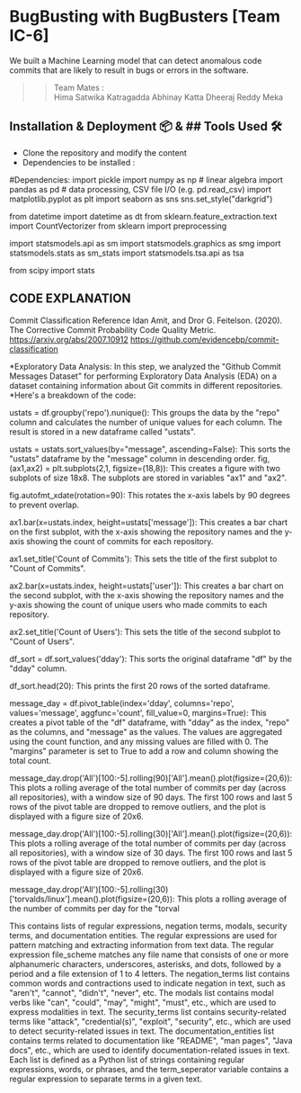 # BugBusting with BugBusters [Team IC-6] 
We built a Machine Learning model that can detect anomalous code commits that are likely to result in bugs or errors in the software.

>> Team Mates :  
>>Hima Satwika Katragadda
>>Abhinay Katta
>>Dheeraj Reddy Meka


                                                                                                                            
## Installation & Deployment 📦    & ## Tools Used 🛠️
- Clone the repository and modify the content 
- Dependencies to be installed :


#Dependencies:
import pickle
import numpy as np # linear algebra
import pandas as pd # data processing, CSV file I/O (e.g. pd.read_csv)
import matplotlib.pyplot as plt
import seaborn as sns
sns.set_style("darkgrid")

from datetime import datetime as dt
from sklearn.feature_extraction.text import CountVectorizer
from sklearn import preprocessing

import statsmodels.api as sm
import statsmodels.graphics as smg
import statsmodels.stats as sm_stats
import statsmodels.tsa.api as tsa

from scipy import stats


## CODE EXPLANATION    
Commit Classification
Reference
Idan Amit, and Dror G. Feitelson. (2020). The Corrective Commit Probability Code Quality Metric.
https://arxiv.org/abs/2007.10912
https://github.com/evidencebp/commit-classification


*Exploratory Data Analysis: In this step, we analyzed the "Github Commit Messages Dataset" for performing Exploratory Data Analysis (EDA) on a dataset containing information about Git commits in different repositories.
*Here's a breakdown of the code:

ustats = df.groupby('repo').nunique(): This groups the data by the "repo" column and calculates the number of unique values for each column. The result is stored in a new dataframe called "ustats".

ustats = ustats.sort_values(by="message", ascending=False): This sorts the "ustats" dataframe by the "message" column in descending order.
fig, (ax1,ax2) = plt.subplots(2,1, figsize=(18,8)): This creates a figure with two subplots of size 18x8. The subplots are stored in variables "ax1" and "ax2".

fig.autofmt_xdate(rotation=90): This rotates the x-axis labels by 90 degrees to prevent overlap.

ax1.bar(x=ustats.index, height=ustats['message']): This creates a bar chart on the first subplot, with the x-axis showing the repository names and the y-axis showing the count of commits for each repository.

ax1.set_title('Count of Commits'): This sets the title of the first subplot to "Count of Commits".

ax2.bar(x=ustats.index, height=ustats['user']): This creates a bar chart on the second subplot, with the x-axis showing the repository names and the y-axis showing the count of unique users who made commits to each repository.


ax2.set_title('Count of Users'): This sets the title of the second subplot to "Count of Users".

df_sort = df.sort_values('dday'): This sorts the original dataframe "df" by the "dday" column.

df_sort.head(20): This prints the first 20 rows of the sorted dataframe.

message_day = df.pivot_table(index='dday', columns='repo', values='message', aggfunc='count', fill_value=0, margins=True): This creates a pivot table of the "df" dataframe, with "dday" as the index, "repo" as the columns, and "message" as the values. The values are aggregated using the count function, and any missing values are filled with 0. The "margins" parameter is set to True to add a row and column showing the total count.

message_day.drop('All')[100:-5].rolling(90)['All'].mean().plot(figsize=(20,6)): This plots a rolling average of the total number of commits per day (across all repositories), with a window size of 90 days. The first 100 rows and last 5 rows of the pivot table are dropped to remove outliers, and the plot is displayed with a figure size of 20x6.

message_day.drop('All')[100:-5].rolling(30)['All'].mean().plot(figsize=(20,6)): This plots a rolling average of the total number of commits per day (across all repositories), with a window size of 30 days. The first 100 rows and last 5 rows of the pivot table are dropped to remove outliers, and the plot is displayed with a figure size of 20x6.

message_day.drop('All')[100:-5].rolling(30)['torvalds/linux'].mean().plot(figsize=(20,6)): This plots a rolling average of the number of commits per day for the "torval


This contains lists of regular expressions, negation terms, modals, security terms, and documentation entities.
The regular expressions are used for pattern matching and extracting information from text data. The regular expression file_scheme matches any file name that consists of one or more alphanumeric characters, underscores, asterisks, and dots, followed by a period and a file extension of 1 to 4 letters.
The negation_terms list contains common words and contractions used to indicate negation in text, such as "aren't", "cannot", "didn't", "never", etc.
The modals list contains modal verbs like "can", "could", "may", "might", "must", etc., which are used to express modalities in text.
The security_terms list contains security-related terms like "attack", "credential(s)", "exploit", "security", etc., which are used to detect security-related issues in text.
The documentation_entities list contains terms related to documentation like "README", "man pages", "Java docs", etc., which are used to identify documentation-related issues in text.
Each list is defined as a Python list of strings containing regular expressions, words, or phrases, and the term_seperator variable contains a regular expression to separate terms in a given text.
